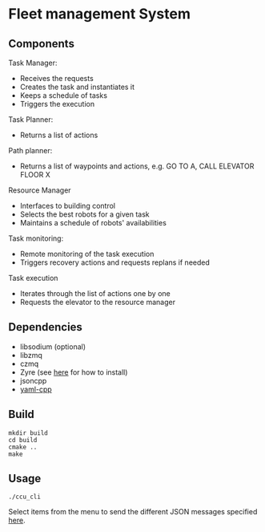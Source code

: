 # Fleet management System

## Components

Task Manager:
- Receives the requests
- Creates the task and instantiates it
- Keeps a schedule of tasks
- Triggers the execution

Task Planner:
- Returns a list of actions

Path planner:
- Returns a list of waypoints and actions, e.g. GO TO A, CALL ELEVATOR FLOOR X

Resource Manager
- Interfaces to building control
- Selects the best robots for a given task
- Maintains a schedule of robots' availabilities

Task monitoring:
- Remote monitoring of the task execution
- Triggers recovery actions and requests replans if needed

Task execution
- Iterates through the list of actions one by one
- Requests the elevator to the resource manager


## Dependencies
* libsodium (optional)
* libzmq
* czmq
* Zyre (see [here](https://git.ropod.org/ropod/communication/ropod_com_mediator/blob/master/doc/ropod_dependencies.md) for how to install)
* jsoncpp
* [yaml-cpp](https://github.com/jbeder/yaml-cpp)

## Build

```
mkdir build
cd build
cmake ..
make
```

## Usage

```
./ccu_cli
```

Select items from the menu to send the different JSON messages specified [here](https://git.ropod.org/ropod/communication/ropod_com_mediator/blob/master/doc/ropod_msgs.md).
